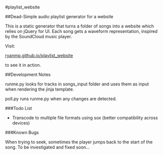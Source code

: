 #playlist_website

##Dead-Simple audio playlist generator for a website

This is a static generator that turns a folder of songs into a website which relies on jQuery for UI. Each song gets a waveform representation, inspired by the SoundCloud music player. 

Visit:

[ryanmp.github.io/playlist_website](http://ryanmp.github.io/playlist_website/index.html)

to see it in action.

##Development Notes

runme.py looks for tracks in songs_input folder and uses them as input when rendering the jinja template.

poll.py runs runme.py when any changes are detected.

###Todo List

* Transcode to multiple file formats using sox (better compatibility across devices)

###Known Bugs

When trying to seek, sometimes the player jumps back to the start of the song. To be investigated and fixed soon...

